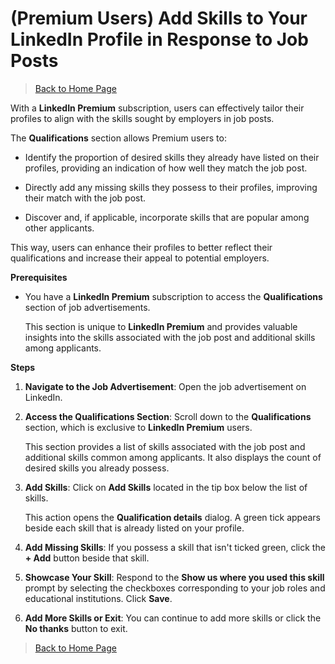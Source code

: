 # (Premium Users) Add Skills to Your LinkedIn Profile in Response to Job Posts

> [Back to Home Page](index.md)

With a **LinkedIn Premium** subscription, users can effectively tailor their profiles to align with the skills sought by employers in job posts. 

The **Qualifications** section allows Premium users to:

* Identify the proportion of desired skills they already have listed on their profiles, providing an indication of how well they match the job post.

* Directly add any missing skills they possess to their profiles, improving their match with the job post.

* Discover and, if applicable, incorporate skills that are popular among other applicants.

This way, users can enhance their profiles to better reflect their qualifications and increase their appeal to potential employers.
  
**Prerequisites**

*  You have a **LinkedIn Premium** subscription to access the **Qualifications** section of job advertisements. 

   This section is unique to **LinkedIn Premium** and provides valuable insights into the skills associated with the job post and additional skills among applicants.


**Steps**

1. **Navigate to the Job Advertisement**: Open the job advertisement on LinkedIn.

1. **Access the Qualifications Section**: Scroll down to the **Qualifications** section, which is exclusive to **LinkedIn Premium** users.

   This section provides a list of skills associated with the job post and additional skills common among applicants. It also displays the count of desired skills you already possess.

1. **Add Skills**: Click on **Add Skills** located in the tip box below the list of skills.

   This action opens the **Qualification details** dialog. A green tick appears beside each skill that is already listed on your profile.

1. **Add Missing Skills**: If you possess a skill that isn't ticked green, click the **+ Add** button beside that skill.

1. **Showcase Your Skill**: Respond to the **Show us where you used this skill** prompt by selecting the checkboxes corresponding to your job roles and educational institutions. Click **Save**.

1. **Add More Skills or Exit**: You can continue to add more skills or click the **No thanks** button to exit.

> [Back to Home Page](index.md)
